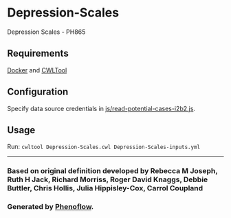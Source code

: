 # Depression-Scales

Depression Scales - PH865

## Requirements

[Docker](https://docs.docker.com/install/) and [CWLTool](https://github.com/common-workflow-language/cwltool#install)

## Configuration

Specify data source credentials in [js/read-potential-cases-i2b2.js](js/read-potential-cases-i2b2.js).

## Usage

Run: `cwltool Depression-Scales.cwl Depression-Scales-inputs.yml`

***

### Based on original definition developed by Rebecca M Joseph, Ruth H Jack, Richard Morriss, Roger David Knaggs, Debbie Buttler, Chris Hollis, Julia Hippisley-Cox, Carrol Coupland
### Generated by [Phenoflow](https://kclhi.org/phenoflow).
